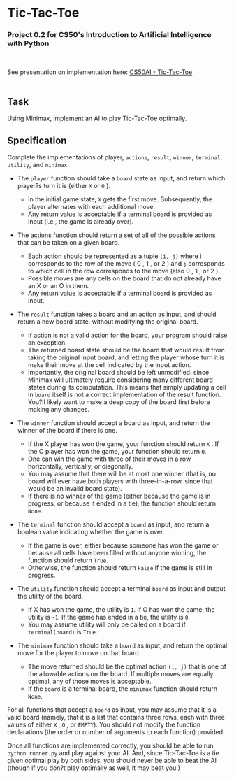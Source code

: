 # Tic-Tac-Toe
### Project 0.2 for CS50's Introduction to Artificial Intelligence with Python
<br>

See presentation on implementation here: [CS50AI - Tic-Tac-Toe](https://youtu.be/pgiDv7eg76I)
<br><br>

## Task

Using Minimax, implement an AI to play Tic-Tac-Toe optimally.


## Specification
Complete the implementations of player, ```actions```, ```result```, ```winner```, ```terminal```, ```utility```, and ```minimax```.

- The ```player``` function should take a ```board``` state as input, and return which player?s turn it is (either ```X``` or ```O``` ).
    - In the initial game state, ```X``` gets the first move. Subsequently, the player alternates with each additional move.
    - Any return value is acceptable if a terminal board is provided as input (i.e., the game is already over).

- The actions function should return a set of all of the possible actions that can be taken on a given board.
    - Each action should be represented as a tuple ```(i, j)``` where i corresponds to the row of the move ( 0 , 1 , or 2 ) and ```j``` corresponds to which cell in the row corresponds to the move (also 0 , 1 , or 2 ).
    - Possible moves are any cells on the board that do not already have an X or an O in them.
    - Any return value is acceptable if a terminal board is provided as input.

- The ```result``` function takes a board and an action as input, and should return a new board state, without modifying the original board.
    - If action is not a valid action for the board, your program should raise an exception.
    - The returned board state should be the board that would result from taking the original input board, and letting the player whose turn it is make their move at the cell indicated by the input action.
    - Importantly, the original board should be left unmodified: since Minimax will ultimately require considering many different board states during its computation. This means that simply updating a cell in ```board``` itself is not a correct implementation of the result function. You?ll likely want to make a deep copy of the board first before making any changes.

- The ```winner``` function should accept a board as input, and return the winner of the board if there is one.
    - If the X player has won the game, your function should return ```X``` . If the O player has won the game, your function should return ```O```.
    - One can win the game with three of their moves in a row horizontally, vertically, or diagonally.
    - You may assume that there will be at most one winner (that is, no board will ever have both players with three-in-a-row, since that would be an invalid board state).
    - If there is no winner of the game (either because the game is in progress, or because it ended in a tie), the function should return ```None```.

- The ```terminal``` function should accept a ```board``` as input, and return a boolean value indicating whether the game is over.
    - If the game is over, either because someone has won the game or because all cells have been filled without anyone winning, the function should return ```True```.
    - Otherwise, the function should return ```False``` if the game is still in progress.

- The ```utility``` function should accept a terminal ```board``` as input and output the utility of the board.
    - If X has won the game, the utility is ```1```. If O has won the game, the utility is ```-1```. If the game has ended in a tie, the utility is ```0```.
    - You may assume utility will only be called on a board if ```terminal(board)``` is ```True```.

- The ```minimax``` function should take a ```board``` as input, and return the optimal move for the player to move on that board.
    - The move returned should be the optimal action ```(i, j)``` that is one of the allowable actions on the board. If multiple moves are equally optimal, any of those moves is acceptable.
    - If the ```board``` is a terminal board, the ```minimax``` function should return ```None```.

For all functions that accept a ```board``` as input, you may assume that it is a valid board (namely, that it is a list that contains three rows, each with three values of either ```X``` , ```O``` , or ```EMPTY```). You should not modify the function declarations (the order or number of arguments to each function) provided.

Once all functions are implemented correctly, you should be able to run ```python runner.py``` and play against your AI. And, since Tic-Tac-Toe is a tie given optimal play by both sides, you should never be able to beat the AI (though if you don?t play optimally as well, it may beat you!)